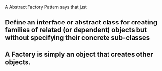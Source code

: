A Abstract Factory Pattern says that just
## Define an interface or abstract class for creating families of related (or dependent) objects but without specifying their concrete sub-classes

##  A Factory is simply an object that creates other objects.